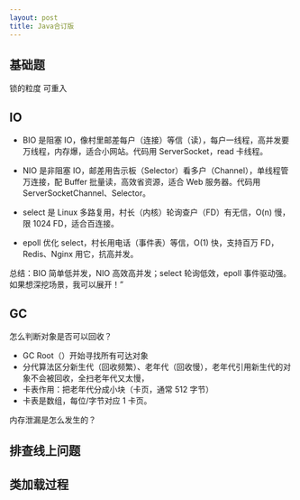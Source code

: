 ```yaml
---
layout: post
title: Java合订版
---
```

## 基础题
锁的粒度
可重入

## IO
- BIO 是阻塞 IO，像村里邮差每户（连接）等信（读），每户一线程，高并发要万线程，内存爆，适合小网站。代码用 ServerSocket，read 卡线程。
- NIO 是非阻塞 IO，邮差用告示板（Selector）看多户（Channel），单线程管万连接，配 Buffer 批量读，高效省资源，适合 Web 服务器。代码用 ServerSocketChannel、Selector。

- select 是 Linux 多路复用，村长（内核）轮询查户（FD）有无信，O(n) 慢，限 1024 FD，适合百连接。
- epoll 优化 select，村长用电话（事件表）等信，O(1) 快，支持百万 FD，Redis、Nginx 用它，抗高并发。

总结：BIO 简单低并发，NIO 高效高并发；select 轮询低效，epoll 事件驱动强。如果想深挖场景，我可以展开！”
## GC
怎么判断对象是否可以回收？
- GC Root（）开始寻找所有可达对象
- 分代算法区分新生代（回收频繁）、老年代（回收慢），老年代引用新生代的对象不会被回收，全扫老年代又太慢，
- 卡表作用：把老年代分成小块（卡页，通常 512 字节）
- 卡表是数组，每位/字节对应 1 卡页。

内存泄漏是怎么发生的？

## 排查线上问题


## 类加载过程
